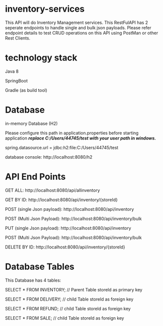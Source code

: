 # inventory-services
This API will do Inventory Management services. This RestFulAPI has 2 seperate endpoints to handle single and bulk json payloads.
Please refer endpoint details to test CRUD operations on this API using PostMan or other Rest Clients.

# technology stack
Java 8

SpringBoot

Gradle (as build tool)

# Database
in-memory Database (H2)

Please configure this path in application.properties before starting application
_**replace C:/Users/44745/test with your user path in windows.**_

spring.datasource.url = jdbc:h2:file:C:/Users/44745/test

database console:
http://localhost:8080/h2


# API End Points

GET ALL:
http://localhost:8080/api/allinventory

GET BY ID:
http://localhost:8080/api/inventory/{storeId}

POST (single Json payload):
http://localhost:8080/api/inventory

POST (Multi Json Payload):
http://localhost:8080/api/inventory/bulk

PUT (single Json payload):
http://localhost:8080/api/inventory

POST (Multi Json Payload):
http://localhost:8080/api/inventory/bulk

DELETE BY ID:
http://localhost:8080/api/inventory/{storeId}


# Database Tables

This Database has 4 tables:

SELECT * FROM INVENTORY;  // Parent Table storeId as primary key

SELECT * FROM DELIVERY; // child Table storeId as foreign key

SELECT * FROM REFUND; // child Table storeId as foreign key

SELECT * FROM SALE; // child Table storeId as foreign key





